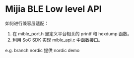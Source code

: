 # Mijia BLE Low level API

如何进行兼容层适配：
1. 在 mible_port.h 里定义平台相关的 printf 和 hexdump 函数。
2. 利用 SoC SDK 实现 mible_api.c 中函数接口。

e.g.
branch nordic 提供 nordic demo